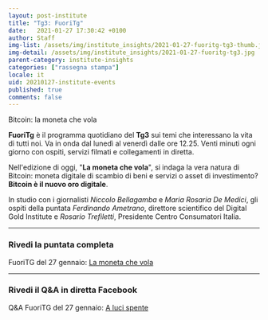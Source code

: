 ```yaml
---
layout: post-institute
title: "Tg3: FuoriTg"
date:   2021-01-27 17:30:42 +0100
author: Staff
img-list: /assets/img/institute_insights/2021-01-27-fuoritg-tg3-thumb.jpg
img-detail: /assets/img/institute_insights/2021-01-27-fuoritg-tg3.jpg
parent-category: institute-insights
categories: ["rassegna stampa"]
locale: it
uid: 20210127-institute-events
published: true
comments: false
---
```

Bitcoin: la moneta che vola

**FuoriTg** è il programma quotidiano del **Tg3** sui temi che interessano la vita di tutti noi. Va in onda dal lunedì al venerdì dalle ore 12.25. Venti minuti ogni giorno con ospiti, servizi filmati e collegamenti in diretta.

Nell'edizione di oggi, "**La moneta che vola**", si indaga la vera natura di Bitcoin: moneta digitale di scambio di beni e servizi o asset di investimento? **Bitcoin è il nuovo oro digitale**.

In studio con i giornalisti _Niccolo Bellagamba_ e _Maria Rosaria De Medici_, gli ospiti della puntata _Ferdinando Ametrano_, direttore scientifico del Digital Gold Institute e _Rosario Trefiletti_, Presidente Centro Consumatori Italia.

---

### Rivedi la puntata completa

FuoriTG del 27 gennaio: [La moneta che vola](http://www.tg3.rai.it/dl/RaiTV/programmi/media/ContentItem-7eecca60-044a-4e62-8999-b79316281dbc-tg3.html)

---

### Rivedi il Q&A in diretta Facebook

Q&A FuoriTG del 27 gennaio: [A luci spente](https://www.facebook.com/FuoriTgTg3/videos/232648301726345/)
